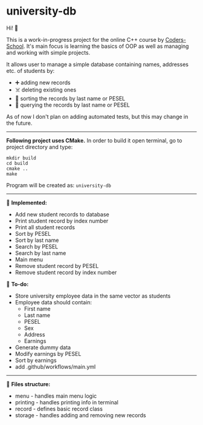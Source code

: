 # university-db

Hi! 👋

This is a work-in-progress project for the online C++ course by [Coders-School](coders.school).
It's main focus is learning the basics of OOP as well as managing and working with simple projects.

It allows user to manage a simple database containing names, addresses etc. of students by:
* ➕ adding new records 
* ☠️ deleting existing ones 
* 📨 sorting the records by last name or PESEL 
* 🔎 querying the records by last name or PESEL

As of now I don't plan on adding automated tests, but this may change in the future.

---

**Following project uses CMake.**
In order to build it open terminal, go to project directory and type:
```
mkdir build
cd build
cmake ..
make
```
Program will be created as: `university-db`

---

💚 **Implemented:** 
* Add new student records to database
* Print student record by index number
* Print all student records
* Sort by PESEL
* Sort by last name
* Search by PESEL
* Search by last name
* Main menu
* Remove student record by PESEL
* Remove student record by index number

🧡 **To-do:**
* Store university employee data in the same vector as students
* Employee data should contain:
  * First name
  * Last name
  * PESEL
  * Sex
  * Address
  * Earnings
* Generate dummy data
* Modify earnings by PESEL 
* Sort by earnings
* add .github/workflows/main.yml

---

📂 **Files structure:** 
* menu - handles main menu logic
* printing - handles printing info in terminal
* record - defines basic record class 
* storage - handles adding and removing new records 
